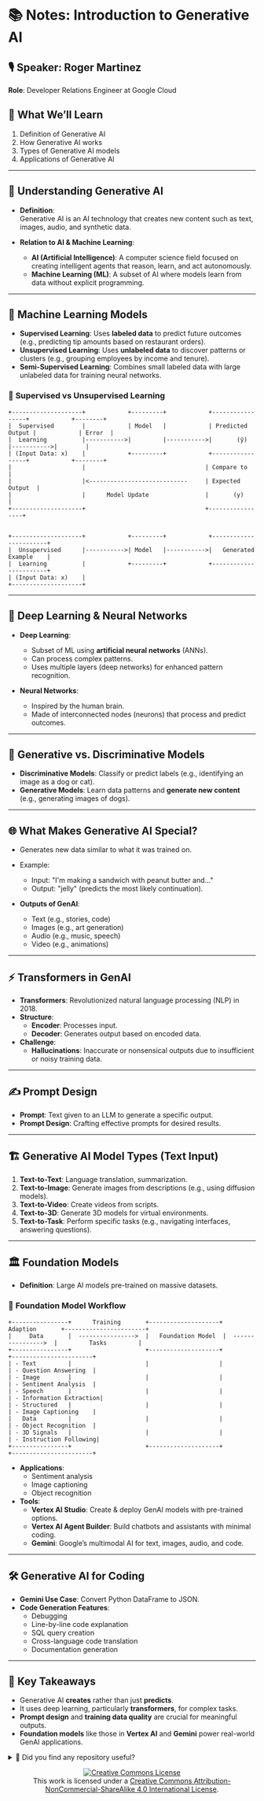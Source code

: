 # 📚 Notes: Introduction to Generative AI

## 🎙️ **Speaker**: Roger Martinez  
**Role**: Developer Relations Engineer at Google Cloud


## 🌟 **What We’ll Learn**  
1. Definition of Generative AI  
2. How Generative AI works  
3. Types of Generative AI models  
4. Applications of Generative AI  

---

## 🤖 **Understanding Generative AI**  
- **Definition**:  
  Generative AI is an AI technology that creates new content such as text, images, audio, and synthetic data.

- **Relation to AI & Machine Learning**:  
  - **AI (Artificial Intelligence)**: A computer science field focused on creating intelligent agents that reason, learn, and act autonomously.  
  - **Machine Learning (ML)**: A subset of AI where models learn from data without explicit programming.

---

## 🧩 **Machine Learning Models**  
- **Supervised Learning**: Uses **labeled data** to predict future outcomes (e.g., predicting tip amounts based on restaurant orders).  
- **Unsupervised Learning**: Uses **unlabeled data** to discover patterns or clusters (e.g., grouping employees by income and tenure).  
- **Semi-Supervised Learning**: Combines small labeled data with large unlabeled data for training neural networks.

### 🧪 **Supervised vs Unsupervised Learning**

```plaintext
+--------------------+            +---------+            +-----------------+            +--------+
|  Supervised        |            | Model   |            | Predicted Output |            | Error  |
|  Learning          |----------->|         |----------->|       (ŷ)        |----------->|        |
| (Input Data: x)    |            +---------+            +-----------------+            +--------+
|                    |                                  | Compare to       |
|                    |<----------------------------     | Expected Output  |
|                    |      Model Update                |       (y)        |
+--------------------+                                  +-----------------+


+--------------------+            +---------+            +-----------------------+
|  Unsupervised      |----------->| Model   |----------->|   Generated Example    |
|  Learning          |            +---------+            +-----------------------+
| (Input Data: x)    |
+--------------------+
```
---

## 🧠 **Deep Learning & Neural Networks**  
- **Deep Learning**:  
  - Subset of ML using **artificial neural networks** (ANNs).  
  - Can process complex patterns.  
  - Uses multiple layers (deep networks) for enhanced pattern recognition.

- **Neural Networks**:  
  - Inspired by the human brain.  
  - Made of interconnected nodes (neurons) that process and predict outcomes.

---

## 🎨 **Generative vs. Discriminative Models**  
- **Discriminative Models**: Classify or predict labels (e.g., identifying an image as a dog or cat).  
- **Generative Models**: Learn data patterns and **generate new content** (e.g., generating images of dogs).

---

## 🌐 **What Makes Generative AI Special?**  
- Generates new data similar to what it was trained on.  
- Example:  
  - Input: "I'm making a sandwich with peanut butter and..."  
  - Output: "jelly" (predicts the most likely continuation).

- **Outputs of GenAI**:  
  - Text (e.g., stories, code)  
  - Images (e.g., art generation)  
  - Audio (e.g., music, speech)  
  - Video (e.g., animations)

---

## ⚡ **Transformers in GenAI**  
- **Transformers**: Revolutionized natural language processing (NLP) in 2018.  
- **Structure**:  
  - **Encoder**: Processes input.  
  - **Decoder**: Generates output based on encoded data.  
- **Challenge**:  
  - **Hallucinations**: Inaccurate or nonsensical outputs due to insufficient or noisy training data.

---

## ✍️ **Prompt Design**  
- **Prompt**: Text given to an LLM to generate a specific output.  
- **Prompt Design**: Crafting effective prompts for desired results.

---

## 🏗️ **Generative AI Model Types (Text Input)**  
1. **Text-to-Text**: Language translation, summarization.  
2. **Text-to-Image**: Generate images from descriptions (e.g., using diffusion models).  
3. **Text-to-Video**: Create videos from scripts.  
4. **Text-to-3D**: Generate 3D models for virtual environments.  
5. **Text-to-Task**: Perform specific tasks (e.g., navigating interfaces, answering questions).

---

## 🏛️ **Foundation Models**  
- **Definition**: Large AI models pre-trained on massive datasets.

### 🔄 **Foundation Model Workflow**

```plaintext
+----------------+      Training       +--------------------+       Adaption       +-----------------------+
|     Data       |  ---------------->  |   Foundation Model  |  ---------------->  |         Tasks         |
+----------------+                     +--------------------+                      +-----------------------+
| - Text         |                     |                    |                      | - Question Answering  |
| - Image        |                     |                    |                      | - Sentiment Analysis  |
| - Speech       |                     |                    |                      | - Information Extraction|
| - Structured   |                     |                    |                      | - Image Captioning    |
|   Data         |                     |                    |                      | - Object Recognition  |
| - 3D Signals   |                     |                    |                      | - Instruction Following|
+----------------+                     +--------------------+                      +-----------------------+
```


 
- **Applications**:  
  - Sentiment analysis  
  - Image captioning  
  - Object recognition  
- **Tools**:  
  - **Vertex AI Studio**: Create & deploy GenAI models with pre-trained options.  
  - **Vertex AI Agent Builder**: Build chatbots and assistants with minimal coding.  
  - **Gemini**: Google’s multimodal AI for text, images, audio, and code.

---

## 🛠️ **Generative AI for Coding**  
- **Gemini Use Case**: Convert Python DataFrame to JSON.  
- **Code Generation Features**:  
  - Debugging  
  - Line-by-line code explanation  
  - SQL query creation  
  - Cross-language code translation  
  - Documentation generation

---

## 🚀 **Key Takeaways**  
- Generative AI **creates** rather than just **predicts**.  
- It uses deep learning, particularly **transformers**, for complex tasks.  
- **Prompt design** and **training data quality** are crucial for meaningful outputs.  
- **Foundation models** like those in **Vertex AI** and **Gemini** power real-world GenAI applications.






<details>
  <summary>🌟 Did you find any repository useful?</summary>
  If any project has been helpful to you, consider giving it a ⭐ star in the repository and follow my GitHub account to stay tuned for future updates! 🚀

  In addition, I am always open to suggestions, recommendations or collaborations. Feel free to [get in touch](https://www.linkedin.com/in/vazquez-galan-jose-emmanuel-664968221) if you have any questions or ideas for improving this project. I'm excited for your feedback and contributions.

  Thank you for your interest and support! 😊
</details>


<p align="center">
<a rel="license" href="http://creativecommons.org/licenses/by-nc-sa/4.0/"><img alt="Creative Commons License" style="border-width:0" src="https://i.creativecommons.org/l/by-nc-sa/4.0/88x31.png" /></a><br />This work is licensed under a <a rel="license" href="http://creativecommons.org/licenses/by-nc-sa/4.0/">Creative Commons Attribution-NonCommercial-ShareAlike 4.0 International License</a>.
</p>
